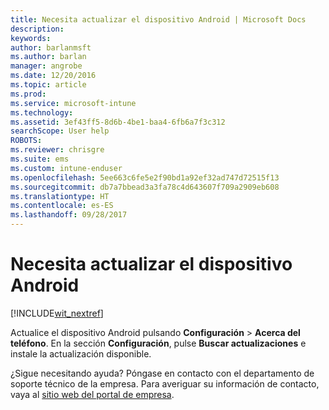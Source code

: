 ```yaml
---
title: Necesita actualizar el dispositivo Android | Microsoft Docs
description: 
keywords: 
author: barlanmsft
ms.author: barlan
manager: angrobe
ms.date: 12/20/2016
ms.topic: article
ms.prod: 
ms.service: microsoft-intune
ms.technology: 
ms.assetid: 3ef43ff5-8d6b-4be1-baa4-6fb6a7f3c312
searchScope: User help
ROBOTS: 
ms.reviewer: chrisgre
ms.suite: ems
ms.custom: intune-enduser
ms.openlocfilehash: 5ee663c6fe5e2f90bd1a92ef32ad747d72515f13
ms.sourcegitcommit: db7a7bbead3a3fa78c4d643607f709a2909eb608
ms.translationtype: HT
ms.contentlocale: es-ES
ms.lasthandoff: 09/28/2017
---
```

# <a name="you-need-to-update-your-android-device"></a>Necesita actualizar el dispositivo Android

[!INCLUDE[wit_nextref](includes/end-user-os-update-guidance.md)]

Actualice el dispositivo Android pulsando **Configuración** > **Acerca del teléfono**. En la sección __Configuración__, pulse __Buscar actualizaciones__ e instale la actualización disponible.

¿Sigue necesitando ayuda? Póngase en contacto con el departamento de soporte técnico de la empresa. Para averiguar su información de contacto, vaya al [sitio web del portal de empresa](https://portal.manage.microsoft.com).
